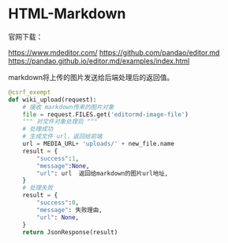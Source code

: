 # HTML-Markdown

官网下载：

https://www.mdeditor.com/
https://github.com/pandao/editor.md
https://pandao.github.io/editor.md/examples/index.html

markdown将上传的图片发送给后端处理后的返回值。

```python
@csrf_exempt
def wiki_upload(request):
    # 接收 markdown传来的图片对象
    file = request.FILES.get('editormd-image-file')
    """ 对文件对象处理后 """
    # 处理成功
    # 生成文件 url，返回给前端
    url = MEDIA_URL+ 'uploads/' + new_file.name
    result = {
        "success":1,
        "message":None,
        "url": url  返回给markdown的图片url地址,
    }
    # 处理失败
    result = {
        "success":0,
        "message": 失败理由,
        "url": None,
    }
    return JsonResponse(result)
```
